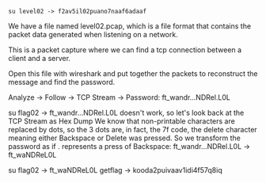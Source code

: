`su level02 -> f2av5il02puano7naaf6adaaf`

We have a file named level02.pcap, which is a file format that contains the packet data generated when listening on a network.

This is a packet capture where we can find a tcp connection between a client and a server.

Open this file with wireshark and put together the packets to reconstruct the message and find the password.

Analyze -> Follow -> TCP Stream -> Password: ft_wandr...NDRel.L0L

su flag02 -> ft_wandr...NDRel.L0L doesn't work, so let's look back at the TCP Stream as Hex Dump
We know that non-printable characters are replaced by dots, so the 3 dots are, in fact, the 7f code, the delete character meaning either Backspace or Delete was pressed.
So we transform the password as if . represents a press of Backspace: ft_wandr...NDRel.L0L -> ft_waNDReL0L

su flag02 -> ft_waNDReL0L
getflag -> kooda2puivaav1idi4f57q8iq